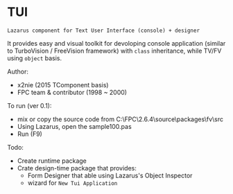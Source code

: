 # TUI
`Lazarus component for Text User Interface (console) + designer`

It provides easy and visual toolkit for devoloping console application
(similar to TurboVision / FreeVision framework) with `class` inheritance,
while TV/FV using `object` basis.

Author:
  - x2nie (2015 TComponent basis)
  - FPC team & contributor (1998 ~ 2000)
  

To run (ver 0.1):
  * mix or copy the source code from C:\FPC\2.6.4\source\packages\fv\src
  * Using Lazarus, open the sample100.pas 
  * Run (F9)
  
Todo:
* Create runtime package
* Crate design-time package that provides:
  * Form Designer that able using Lazarus's Object Inspector
  * wizard for `New Tui Application`
